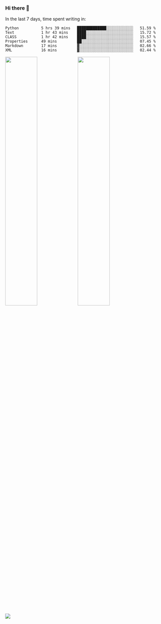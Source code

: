 ### Hi there 👋

In the last 7 days, time spent writing in:

<!--START_SECTION:waka-->

```text
Python          5 hrs 39 mins   █████████████░░░░░░░░░░░░   51.59 %
Text            1 hr 43 mins    ████░░░░░░░░░░░░░░░░░░░░░   15.72 %
CLASS           1 hr 42 mins    ████░░░░░░░░░░░░░░░░░░░░░   15.57 %
Properties      49 mins         ██░░░░░░░░░░░░░░░░░░░░░░░   07.45 %
Markdown        17 mins         ▓░░░░░░░░░░░░░░░░░░░░░░░░   02.66 %
XML             16 mins         ▓░░░░░░░░░░░░░░░░░░░░░░░░   02.44 %
```

<!--END_SECTION:waka-->

<img src="https://wakatime.com/share/@jimtje/5d0c92de-08f8-4a72-8f2f-6a9693d1e318.svg" width=45% height=45%> <img src="https://wakatime.com/share/@jimtje/501498ae-bda5-4da7-a89d-b40bcdd5556d.svg" width=45% height=45%>

![](https://hit.yhype.me/github/profile?user_id=43537315)
